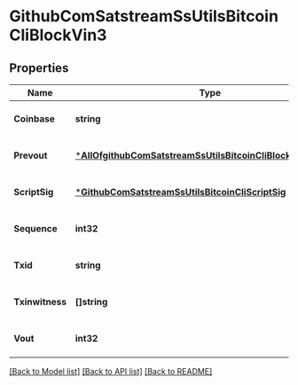 # GithubComSatstreamSsUtilsBitcoinCliBlockVin3

## Properties
Name | Type | Description | Notes
------------ | ------------- | ------------- | -------------
**Coinbase** | **string** |  | [optional] [default to null]
**Prevout** | [***AllOfgithubComSatstreamSsUtilsBitcoinCliBlockVin3Prevout**](AllOfgithubComSatstreamSsUtilsBitcoinCliBlockVin3Prevout.md) | Detailed previous output | [optional] [default to null]
**ScriptSig** | [***GithubComSatstreamSsUtilsBitcoinCliScriptSig**](github_com_satstream_ss-utils_bitcoin-cli.ScriptSig.md) |  | [optional] [default to null]
**Sequence** | **int32** |  | [optional] [default to null]
**Txid** | **string** |  | [optional] [default to null]
**Txinwitness** | **[]string** |  | [optional] [default to null]
**Vout** | **int32** |  | [optional] [default to null]

[[Back to Model list]](../README.md#documentation-for-models) [[Back to API list]](../README.md#documentation-for-api-endpoints) [[Back to README]](../README.md)

